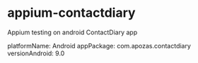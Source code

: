 # appium-contactdiary
Appium testing on android ContactDiary app

platformName: Android
appPackage: com.apozas.contactdiary
versionAndroid: 9.0
